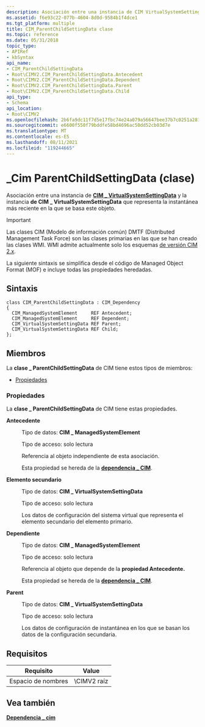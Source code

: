 ```yaml
---
description: Asociación entre una instancia de CIM VirtualSystemSettingData y la instancia \_ de CIM VirtualSystemSettingData que representa la instantánea más reciente en la que se basa \_ este objeto.
ms.assetid: f6e93c22-077b-4604-8d0d-9584b1f4dce1
ms.tgt_platform: multiple
title: CIM_ParentChildSettingData clase
ms.topic: reference
ms.date: 05/31/2018
topic_type:
- APIRef
- kbSyntax
api_name:
- CIM_ParentChildSettingData
- Root\CIMV2.CIM_ParentChildSettingData.Antecedent
- Root\CIMV2.CIM_ParentChildSettingData.Dependent
- Root\CIMV2.CIM_ParentChildSettingData.Parent
- Root\CIMV2.CIM_ParentChildSettingData.Child
api_type:
- Schema
api_location:
- Root\CIMV2
ms.openlocfilehash: 2b6fa9dc11f7d5e17fbc74e24a079a56647bee37b7c0251a281b767797ab801c
ms.sourcegitcommit: e6600f550f79bddfe58bd4696ac50dd52cb03d7e
ms.translationtype: MT
ms.contentlocale: es-ES
ms.lasthandoff: 08/11/2021
ms.locfileid: "119244665"
---
```

# <a name="cim_parentchildsettingdata-class"></a>\_Cim ParentChildSettingData (clase)

Asociación entre una instancia de [**CIM \_ VirtualSystemSettingData**](/previous-versions/windows/desktop/clushyperv/cim-virtualsystemsettingdata) y la instancia **de CIM \_ VirtualSystemSettingData** que representa la instantánea más reciente en la que se basa este objeto.

> [!IMPORTANT]
> Las clases CIM (Modelo de información común) DMTF (Distributed Management Task Force) son las clases primarias en las que se han creado las clases WMI. WMI admite actualmente solo los esquemas [de versión CIM 2.x](https://dmtf.org/standards/cim/schemas).

 

La siguiente sintaxis se simplifica desde el código de Managed Object Format (MOF) e incluye todas las propiedades heredadas.

## <a name="syntax"></a>Sintaxis

``` syntax
class CIM_ParentChildSettingData : CIM_Dependency
{
  CIM_ManagedSystemElement     REF Antecedent;
  CIM_ManagedSystemElement     REF Dependent;
  CIM_VirtualSystemSettingData REF Parent;
  CIM_VirtualSystemSettingData REF Child;
};
```

## <a name="members"></a>Miembros

La **clase \_ ParentChildSettingData** de CIM tiene estos tipos de miembros:

-   [Propiedades](#properties)

### <a name="properties"></a>Propiedades

La **clase \_ ParentChildSettingData** de CIM tiene estas propiedades.

<dl> <dt>

**Antecedente**
</dt> <dd> <dl> <dt>

Tipo de datos: **CIM \_ ManagedSystemElement**
</dt> <dt>

Tipo de acceso: solo lectura
</dt> </dl>

Referencia al objeto independiente de esta asociación.

Esta propiedad se hereda de la [**dependencia \_ CIM**](/windows/desktop/CIMWin32Prov/cim-dependency).

</dd> <dt>

**Elemento secundario**
</dt> <dd> <dl> <dt>

Tipo de datos: **CIM \_ VirtualSystemSettingData**
</dt> <dt>

Tipo de acceso: solo lectura
</dt> </dl>

Los datos de configuración del sistema virtual que representa el elemento secundario del elemento primario.

</dd> <dt>

**Dependiente**
</dt> <dd> <dl> <dt>

Tipo de datos: **CIM \_ ManagedSystemElement**
</dt> <dt>

Tipo de acceso: solo lectura
</dt> </dl>

Referencia al objeto que depende de la **propiedad Antecedente.**

Esta propiedad se hereda de la [**dependencia \_ CIM**](/windows/desktop/CIMWin32Prov/cim-dependency).

</dd> <dt>

**Parent**
</dt> <dd> <dl> <dt>

Tipo de datos: **CIM \_ VirtualSystemSettingData**
</dt> <dt>

Tipo de acceso: solo lectura
</dt> </dl>

Los datos de configuración de instantánea en los que se basan los datos de la configuración secundaria.

</dd> </dl>

## <a name="requirements"></a>Requisitos



| Requisito | Value |
|----------------------|------------------------|
| Espacio de nombres<br/> | \\CIMV2 raíz<br/> |



## <a name="see-also"></a>Vea también

<dl> <dt>

[**Dependencia \_ cim**](/windows/desktop/CIMWin32Prov/cim-dependency)
</dt> </dl>

 

